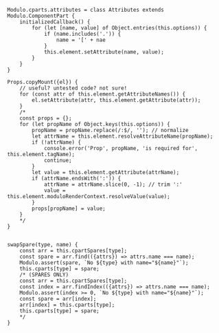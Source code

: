     Modulo.cparts.attributes = class Attributes extends Modulo.ComponentPart {
        initializedCallback() {
            for (let [name, value] of Object.entries(this.options)) {
                if (name.includes('.')) {
                    name = '[' + nae
                }
                this.element.setAttribute(name, value);
            }
        }
    }

    Props.copyMount({el}) {
        // useful? untested code? not sure!
        for (const attr of this.element.getAttributeNames()) {
            el.setAttribute(attr, this.element.getAttribute(attr));
        }
        /*
        const props = {};
        for (let propName of Object.keys(this.options)) {
            propName = propName.replace(/:$/, ''); // normalize
            let attrName = this.element.resolveAttributeName(propName);
            if (!attrName) {
                console.error('Prop', propName, 'is required for', this.element.tagName);
                continue;
            }
            let value = this.element.getAttribute(attrName);
            if (attrName.endsWith(':')) {
                attrName = attrName.slice(0, -1); // trim ':'
                value = this.element.moduloRenderContext.resolveValue(value);
            }
            props[propName] = value;
        }
        */
    }


    swapSpare(type, name) {
        const arr = this.cpartSpares[type];
        const spare = arr.find(({attrs}) => attrs.name === name);
        Modulo.assert(spare, `No ${type} with name="${name}"`);
        this.cparts[type] = spare;
        /* (SPARES ONLY)
        const arr = this.cpartSpares[type];
        const index = arr.findIndex(({attrs}) => attrs.name === name);
        Modulo.assert(index >= 0, `No ${type} with name="${name}"`);
        const spare = arr[index];
        arr[index] = this.cparts[type];
        this.cparts[type] = spare;
        */
    }

